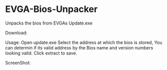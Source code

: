 # EVGA-Bios-Unpacker
Unpacks the bios from EVGAs Update.exe

Download:

Usage:
Open update.exe
Select the address at which the bios is stored, You can determin if its valid address by the Bios name and version numbers looking valid.
Click extract to save.

ScreenShot:

